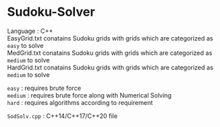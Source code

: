 # Sudoku-Solver
Language : C++  
EasyGrid.txt conatains Sudoku grids with grids which are categorized as `easy` to solve  
MedGrid.txt conatains Sudoku grids with grids which are categorized as `medium` to solve   
HardGrid.txt conatains Sudoku grids with grids which are categorized as `medium` to solve      

`easy` : requires brute force  
`medium` : requires brute force along with Numerical Solving  
`hard` : requires algorithms according to requirement     

`SodSolv.cpp` : C++14/C++17/C++20 file  
